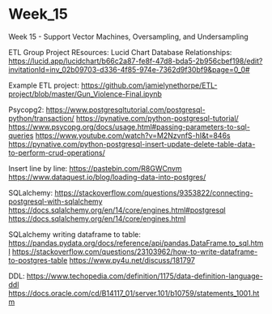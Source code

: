 # Week_15
Week 15 - Support Vector Machines, Oversampling, and Undersampling

ETL Group Project REsources:
Lucid Chart Database Relationships:
https://lucid.app/lucidchart/b66c2a87-fe8f-47d8-bda5-2b956cbef198/edit?invitationId=inv_02b09703-d336-4f85-974e-7362d9f30bf9&page=0_0#

Example ETL project:
https://github.com/jamielynethorpe/ETL-project/blob/master/Gun_Violence-Final.ipynb

Psycopg2:
https://www.postgresqltutorial.com/postgresql-python/transaction/
https://pynative.com/python-postgresql-tutorial/
https://www.psycopg.org/docs/usage.html#passing-parameters-to-sql-queries
https://www.youtube.com/watch?v=M2NzvnfS-hI&t=846s
https://pynative.com/python-postgresql-insert-update-delete-table-data-to-perform-crud-operations/

Insert line by line:
https://pastebin.com/R8GWCnvm
https://www.dataquest.io/blog/loading-data-into-postgres/

SQLalchemy:
https://stackoverflow.com/questions/9353822/connecting-postgresql-with-sqlalchemy
https://docs.sqlalchemy.org/en/14/core/engines.html#postgresql
https://docs.sqlalchemy.org/en/14/core/engines.html

SQLalchemy writing dataframe to table:
https://pandas.pydata.org/docs/reference/api/pandas.DataFrame.to_sql.html
https://stackoverflow.com/questions/23103962/how-to-write-dataframe-to-postgres-table
https://www.py4u.net/discuss/181797

DDL:
https://www.techopedia.com/definition/1175/data-definition-language-ddl
https://docs.oracle.com/cd/B14117_01/server.101/b10759/statements_1001.htm